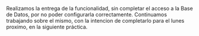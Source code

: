 Realizamos la entrega de la funcionalidad, sin completar el acceso a la Base de Datos, por no poder configurarla correctamente.
Continuamos trabajando sobre el mismo, con la intencion de completarlo para el lunes proximo, en la siguiente práctica.
